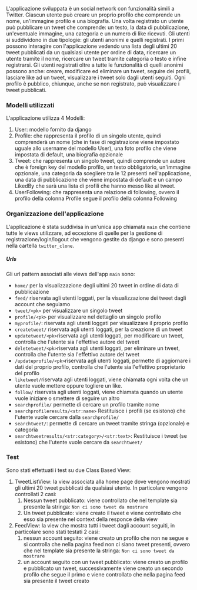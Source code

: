 L'applicazione sviluppata è un social network con funzionalità simili a Twitter. Ciascun utente può creare un proprio profilo che comprende un nome, un'immagine profilo e una biografia. Una volta registrato un utente può pubblicare un tweet che comprende: un testo, la data di pubblicazione, un'eventuale immagine, una categoria e un numero di like ricevuti. Gli utenti si suddividono in due tipologie: gli utenti anonimi e quelli registrati. I primi possono interagire con l'applicazione vedendo una lista degli ultimi 20 tweet pubblicati da un qualsiasi utente per ordine di data, ricercare un utente tramite il nome, ricercare un tweet tramite categoria o testo e infine registrarsi. Gli utenti registrati oltre a tutte le funzionalità di quelli anonimi possono anche: creare, modificare ed eliminare un tweet, seguire dei profili, lasciare like ad un tweet, visualizzare i tweet solo dagli utenti seguiti.
Ogni profilo è pubblico, chiunque, anche se non registrato, può visualizzare i tweet pubblicati.
### Modelli utilizzati
L'applicazione utilizza 4 Modelli: 
1. User: modello fornito da django
2. Profile: che rappresenta il profilo di un singolo utente, quindi comprenderà un nome (che in fase di registrazione viene impostato uguale allo username del modello User), una foto profilo che viene impostata di default, una biografia opzionale
3. Tweet: che rappresenta un singolo tweet, quindi comprende un autore che è foreign key del modello profilo, un testo obbligatorio, un'immagine opzionale, una categoria da scegliere tra le 12 presenti nell'applicazione, una data di pubblicazione che viene impostata di default e un campo LikedBy che sarà una lista di profili che hanno messo like al tweet.
4. UserFollowing: che rappresenta una relazione di following, ovvero il profilo della colonna Profile segue il profilo della colonna Following

### Organizzazione dell'applicazione
L'applicazione è stata suddivisa in un'unica app chiamata `main` che contiene tutte le views utilizzare, ad eccezione di quelle per la gestione di registrazione/login/logout che vengono gestite da django e sono presenti nella cartella `twitter_clone`.

##### Urls
Gli url pattern associati alle views dell'app `main` sono:
+ `home/` per la visualizzazione degli ultimi 20 tweet in ordine di data di pubblicazione
+ `feed/` riservata agli utenti loggati, per la visualizzazione dei tweet dagli account che seguiamo
+ `tweet/<pk>` per visualizzare un singolo tweet
+ `profile/<pk>` per visualizzare nel dettaglio un singolo profilo 
+ `myprofile/`: riservata agli utenti loggati per visualizzare il proprio profilo
+ `createtweet/` riservata agli utenti loggati, per la creazione di un tweet
+ `updatetweet/<pk>`riservata agli utenti loggati, per modificare un tweet, controlla che l'utente sia l'effettivo autore del tweet
+ `deletetweet/<pk>`riservata agli utenti loggati, per eliminare un tweet, controlla che l'utente sia l'effettivo autore del tweet
+ `/updateprofile/<pk>`riservata agli utenti loggati, permette di aggiornare i dati del proprio profilo, controlla che l'utente sia l'effettivo proprietario del profilo
+ `liketweet/`riservata agli utenti loggati, viene chiamata ogni volta che un utente vuole mettere oppure togliere un like. 
+ `follow/` riservata agli utenti loggati, viene chiamata quando un utente vuole iniziare o smettere di seguire un altro
+ `searchprofile/` permette di cercare un profilo tramite nome
+ `searchprofileresults/<str:name>` Restituisce i profili (se esistono) che l'utente vuole cercare dalla `searchprofile/` 
+ `searchtweet/`: permette di cercare un tweet tramite stringa (opzionale) e categoria
+ `searchtweetresults/<str:category>/<str:text>`: Restituisce i tweet (se esistono) che l'utente vuole cercare da `searchtweet/`

### Test
Sono stati effettuati i test su due Class Based View:
1. TweetListView: la view associata alla home page dove vengono mostrati gli ultimi 20 tweet pubblicati da qualsiasi utente. In particolare vengono controllati 2 casi:
	1. Nessun tweet pubblicato: viene controllato che nel template sia presente la stringa: `Non ci sono tweet da mostrare`
	2. Un tweet pubblicato: viene creato il tweet e viene controllato che esso sia presente nel context della responce della view
2. FeedView: la view che mostra tutti i tweet dagli account seguiti, in particolare sono stati testati 2 casi:
	1. nessun account seguito: viene creato un profilo che non ne segue e si controlla che nella pagina feed non ci siano tweet presenti, ovvero  che nel template sia presente la stringa: `Non ci sono tweet da mostrare`
	2. un account seguito con un tweet pubblicato: viene creato un profilo e pubblicato un tweet, successivamente viene creato un secondo profilo che segue il primo e viene controllato che nella pagina feed sia presente il tweet creato


